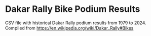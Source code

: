 # Dakar Rally Bike Podium Results

CSV file with historical Dakar Rally podium results from 1979 to 2024. Compiled
from https://en.wikipedia.org/wiki/Dakar_Rally#Bikes
